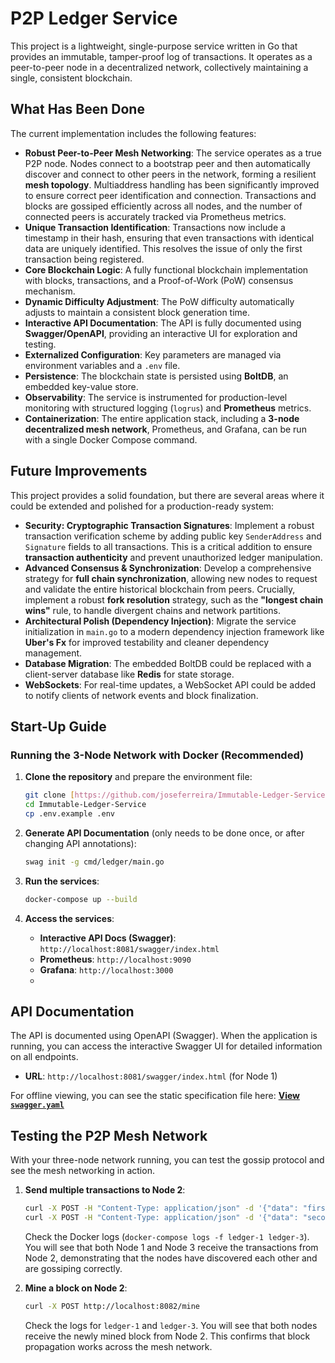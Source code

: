 # P2P Ledger Service

This project is a lightweight, single-purpose service written in Go that provides an immutable, tamper-proof log of transactions. It operates as a peer-to-peer node in a decentralized network, collectively maintaining a single, consistent blockchain.

## What Has Been Done

The current implementation includes the following features:

* **Robust Peer-to-Peer Mesh Networking**: The service operates as a true P2P node. Nodes connect to a bootstrap peer and then automatically discover and connect to other peers in the network, forming a resilient **mesh topology**. Multiaddress handling has been significantly improved to ensure correct peer identification and connection. Transactions and blocks are gossiped efficiently across all nodes, and the number of connected peers is accurately tracked via Prometheus metrics.
* **Unique Transaction Identification**: Transactions now include a timestamp in their hash, ensuring that even transactions with identical data are uniquely identified. This resolves the issue of only the first transaction being registered.
* **Core Blockchain Logic**: A fully functional blockchain implementation with blocks, transactions, and a Proof-of-Work (PoW) consensus mechanism.
* **Dynamic Difficulty Adjustment**: The PoW difficulty automatically adjusts to maintain a consistent block generation time.
* **Interactive API Documentation**: The API is fully documented using **Swagger/OpenAPI**, providing an interactive UI for exploration and testing.
* **Externalized Configuration**: Key parameters are managed via environment variables and a `.env` file.
* **Persistence**: The blockchain state is persisted using **BoltDB**, an embedded key-value store.
* **Observability**: The service is instrumented for production-level monitoring with structured logging (`logrus`) and **Prometheus** metrics.
* **Containerization**: The entire application stack, including a **3-node decentralized mesh network**, Prometheus, and Grafana, can be run with a single Docker Compose command.

## Future Improvements

This project provides a solid foundation, but there are several areas where it could be extended and polished for a production-ready system:

* **Security: Cryptographic Transaction Signatures**: Implement a robust transaction verification scheme by adding public key `SenderAddress` and `Signature` fields to all transactions. This is a critical addition to ensure **transaction authenticity** and prevent unauthorized ledger manipulation.
* **Advanced Consensus & Synchronization**: Develop a comprehensive strategy for **full chain synchronization**, allowing new nodes to request and validate the entire historical blockchain from peers. Crucially, implement a robust **fork resolution** strategy, such as the **"longest chain wins"** rule, to handle divergent chains and network partitions.
* **Architectural Polish (Dependency Injection)**: Migrate the service initialization in `main.go` to a modern dependency injection framework like **Uber's Fx** for improved testability and cleaner dependency management.
* **Database Migration**: The embedded BoltDB could be replaced with a client-server database like **Redis** for state storage.
* **WebSockets**: For real-time updates, a WebSocket API could be added to notify clients of network events and block finalization.

## Start-Up Guide

### Running the 3-Node Network with Docker (Recommended)

1.  **Clone the repository** and prepare the environment file:

    ```bash
    git clone [https://github.com/joseferreira/Immutable-Ledger-Service.git](https://github.com/joseferreira/Immutable-Ledger-Service.git)
    cd Immutable-Ledger-Service
    cp .env.example .env
    ```

2.  **Generate API Documentation** (only needs to be done once, or after changing API annotations):

    ```bash
    swag init -g cmd/ledger/main.go
    ```

3.  **Run the services**:

    ```bash
    docker-compose up --build
    ```

4.  **Access the services**:

    * **Interactive API Docs (Swagger)**: `http://localhost:8081/swagger/index.html`
    * **Prometheus**: `http://localhost:9090`
    * **Grafana**: `http://localhost:3000`
    * 
## API Documentation

The API is documented using OpenAPI (Swagger). When the application is running, you can access the interactive Swagger UI for detailed information on all endpoints.

*   **URL**: `http://localhost:8081/swagger/index.html` (for Node 1)

For offline viewing, you can see the static specification file here: **[View `swagger.yaml`](./docs/swagger.yaml)**

## Testing the P2P Mesh Network

With your three-node network running, you can test the gossip protocol and see the mesh networking in action.

1.  **Send multiple transactions to Node 2**:

    ```bash
    curl -X POST -H "Content-Type: application/json" -d '{"data": "first transaction from node 2"}' http://localhost:8082/transaction
    curl -X POST -H "Content-Type: application/json" -d '{"data": "second transaction from node 2"}' http://localhost:8082/transaction
    ```

    Check the Docker logs (`docker-compose logs -f ledger-1 ledger-3`). You will see that both Node 1 and Node 3 receive the transactions from Node 2, demonstrating that the nodes have discovered each other and are gossiping correctly.

2.  **Mine a block on Node 2**:

    ```bash
    curl -X POST http://localhost:8082/mine
    ```

    Check the logs for `ledger-1` and `ledger-3`. You will see that both nodes receive the newly mined block from Node 2. This confirms that block propagation works across the mesh network.
